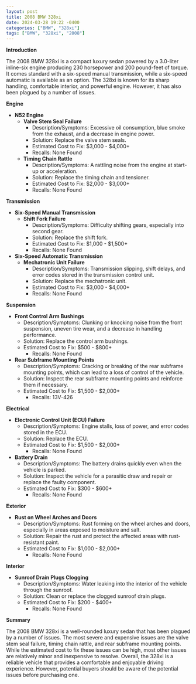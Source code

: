 ```yaml
---
layout: post
title: 2008 BMW 328xi
date: 2024-03-28 19:22 -0400
categories: ["BMW", "328xi"]
tags: ["BMW", "328xi", "2008"]
---
```

**Introduction**

The 2008 BMW 328xi is a compact luxury sedan powered by a 3.0-liter inline-six engine producing 230 horsepower and 200 pound-feet of torque. It comes standard with a six-speed manual transmission, while a six-speed automatic is available as an option. The 328xi is known for its sharp handling, comfortable interior, and powerful engine. However, it has also been plagued by a number of issues.

**Engine**

* **N52 Engine**
    * **Valve Stem Seal Failure**
        * Description/Symptoms: Excessive oil consumption, blue smoke from the exhaust, and a decrease in engine power.
        * Solution: Replace the valve stem seals.
        * Estimated Cost to Fix: $3,000 - $4,000+
        * Recalls: None Found
    * **Timing Chain Rattle**
        * Description/Symptoms: A rattling noise from the engine at start-up or acceleration.
        * Solution: Replace the timing chain and tensioner.
        * Estimated Cost to Fix: $2,000 - $3,000+
        * Recalls: None Found

**Transmission**

* **Six-Speed Manual Transmission**
    * **Shift Fork Failure**
        * Description/Symptoms: Difficulty shifting gears, especially into second gear.
        * Solution: Replace the shift fork.
        * Estimated Cost to Fix: $1,000 - $1,500+
        * Recalls: None Found
* **Six-Speed Automatic Transmission**
    * **Mechatronic Unit Failure**
        * Description/Symptoms: Transmission slipping, shift delays, and error codes stored in the transmission control unit.
        * Solution: Replace the mechatronic unit.
        * Estimated Cost to Fix: $3,000 - $4,000+
        * Recalls: None Found

**Suspension**

* **Front Control Arm Bushings**
    * Description/Symptoms: Clunking or knocking noise from the front suspension, uneven tire wear, and a decrease in handling performance.
    * Solution: Replace the control arm bushings.
    * Estimated Cost to Fix: $500 - $800+
        * Recalls: None Found
* **Rear Subframe Mounting Points**
    * Description/Symptoms: Cracking or breaking of the rear subframe mounting points, which can lead to a loss of control of the vehicle.
    * Solution: Inspect the rear subframe mounting points and reinforce them if necessary.
    * Estimated Cost to Fix: $1,500 - $2,000+
        * Recalls: 13V-426

**Electrical**

* **Electronic Control Unit (ECU) Failure**
    * Description/Symptoms: Engine stalls, loss of power, and error codes stored in the ECU.
    * Solution: Replace the ECU.
    * Estimated Cost to Fix: $1,500 - $2,000+
        * Recalls: None Found
* **Battery Drain**
    * Description/Symptoms: The battery drains quickly even when the vehicle is parked.
    * Solution: Inspect the vehicle for a parasitic draw and repair or replace the faulty component.
    * Estimated Cost to Fix: $300 - $600+
        * Recalls: None Found

**Exterior**

* **Rust on Wheel Arches and Doors**
    * Description/Symptoms: Rust forming on the wheel arches and doors, especially in areas exposed to moisture and salt.
    * Solution: Repair the rust and protect the affected areas with rust-resistant paint.
    * Estimated Cost to Fix: $1,000 - $2,000+
        * Recalls: None Found

**Interior**

* **Sunroof Drain Plugs Clogging**
    * Description/Symptoms: Water leaking into the interior of the vehicle through the sunroof.
    * Solution: Clean or replace the clogged sunroof drain plugs.
    * Estimated Cost to Fix: $200 - $400+
        * Recalls: None Found

**Summary**

The 2008 BMW 328xi is a well-rounded luxury sedan that has been plagued by a number of issues. The most severe and expensive issues are the valve stem seal failure, timing chain rattle, and rear subframe mounting points. While the estimated cost to fix these issues can be high, most other issues are relatively minor and inexpensive to resolve. Overall, the 328xi is a reliable vehicle that provides a comfortable and enjoyable driving experience. However, potential buyers should be aware of the potential issues before purchasing one.
